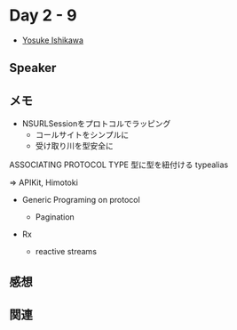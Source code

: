 # Day 2 - 9

* [Yosuke Ishikawa](https://twitter.com/_ishkawa)

## Speaker

## メモ

* NSURLSessionをプロトコルでラッピング
    * コールサイトをシンプルに
    * 受け取り川を型安全に

ASSOCIATING PROTOCOL TYPE 型に型を紐付ける typealias

=> APIKit, Himotoki

* Generic Programing on protocol
    * Pagination

* Rx 
    * reactive streams

## 感想

## 関連
